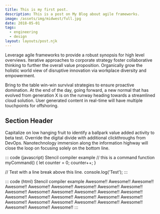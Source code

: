 ```yaml
---
title: This is my first post.
description: This is a post on My Blog about agile frameworks.
image: /assets/img/midwest/full.jpg
date: 2018-05-01
tags:
  - engineering
  - design
layout: layouts/post.njk
---
```

Leverage agile frameworks to provide a robust synopsis for high level overviews. Iterative approaches to corporate strategy foster collaborative thinking to further the overall value proposition. Organically grow the holistic world view of disruptive innovation via workplace diversity and empowerment.

Bring to the table win-win survival strategies to ensure proactive domination. At the end of the day, going forward, a new normal that has evolved from generation X is on the runway heading towards a streamlined cloud solution. User generated content in real-time will have multiple touchpoints for offshoring.

## Section Header

Capitalize on low hanging fruit to identify a ballpark value added activity to beta test. Override the digital divide with additional clickthroughs from DevOps. Nanotechnology immersion along the information highway will close the loop on focusing solely on the bottom line.

::: code (javascript) Stencil compiler example
// this is a command
function myCommand() {
	let counter = 0;
	counter++;
}



// Test with a line break above this line.
console.log('Test');
:::


::: code (html) Stencil compiler example
<midwest-button>Awesome!!</midwest-button> <!-- default -->
<midwest-button color="blue">Awesome!!</midwest-button> <!-- incorrect -->
<midwest-button class="theme-blue">Awesome!!</midwest-button> <!-- correct! -->
<midwest-button class="theme-blue">Awesome!!</midwest-button> <!-- correct! -->
<midwest-button class="theme-blue">Awesome!!</midwest-button> <!-- correct! -->
<midwest-button class="theme-blue">Awesome!!</midwest-button> <!-- correct! -->
<midwest-button class="theme-blue">Awesome!!</midwest-button> <!-- correct! -->
<midwest-button class="theme-blue">Awesome!!</midwest-button> <!-- correct! -->
<midwest-button class="theme-blue">Awesome!!</midwest-button> <!-- correct! -->
<midwest-button class="theme-blue">Awesome!!</midwest-button> <!-- correct! -->
<midwest-button class="theme-blue">Awesome!!</midwest-button> <!-- correct! -->
<midwest-button class="theme-blue">Awesome!!</midwest-button> <!-- correct! -->
<midwest-button class="theme-blue">Awesome!!</midwest-button> <!-- correct! -->
<midwest-button class="theme-blue">Awesome!!</midwest-button> <!-- correct! -->
<midwest-button class="theme-blue">Awesome!!</midwest-button> <!-- correct! -->
<midwest-button class="theme-blue">Awesome!!</midwest-button> <!-- correct! -->
<midwest-button class="theme-blue">Awesome!!</midwest-button> <!-- correct! -->
<midwest-button class="theme-blue">Awesome!!</midwest-button> <!-- correct! -->
<midwest-button class="theme-blue">Awesome!!</midwest-button> <!-- correct! -->
<midwest-button class="theme-blue">Awesome!!</midwest-button> <!-- correct! -->
<midwest-button class="theme-blue">Awesome!!</midwest-button> <!-- correct! -->
<midwest-button class="theme-blue">Awesome!!</midwest-button> <!-- correct! -->
<midwest-button class="theme-blue">Awesome!!</midwest-button> <!-- correct! -->
<midwest-button class="theme-blue">Awesome!!</midwest-button> <!-- correct! -->
<midwest-button class="theme-blue">Awesome!!</midwest-button> <!-- correct! -->
<midwest-button class="theme-blue">Awesome!!</midwest-button> <!-- correct! -->
<midwest-button class="theme-blue">Awesome!!</midwest-button> <!-- correct! -->
<midwest-button class="theme-blue">Awesome!!</midwest-button> <!-- correct! -->
<midwest-button class="theme-blue">Awesome!!</midwest-button> <!-- correct! -->
<midwest-button class="theme-blue">Awesome!!</midwest-button> <!-- correct! -->
:::
